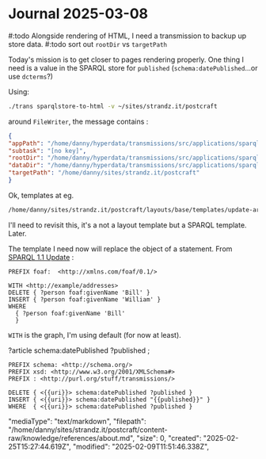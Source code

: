 # Journal 2025-03-08

#:todo Alongside rendering of HTML, I need a transmission to backup up store data.
#:todo sort out `rootDir` vs `targetPath`

Today's mission is to get closer to pages rendering properly. One thing I need is a value in the SPARQL store for `published` (`schema:datePublished`...or use `dcterms`?)

Using:
```sh
./trans sparqlstore-to-html -v ~/sites/strandz.it/postcraft
```

around `FileWriter`, the message contains :

```json
{
"appPath": "/home/danny/hyperdata/transmissions/src/applications/sparqlstore-to-html",
"subtask": "[no key]",
"rootDir": "/home/danny/hyperdata/transmissions/src/applications/sparqlstore-to-html",
"dataDir": "/home/danny/hyperdata/transmissions/src/applications/sparqlstore-to-html/data",
"targetPath": "/home/danny/sites/strandz.it/postcraft"
}
```

Ok, templates at eg.
```sh
/home/danny/sites/strandz.it/postcraft/layouts/base/templates/update-article.njk
```

I'll need to revisit this, it's a not a layout template but a SPARQL template. Later.

The template I need now will replace the object of a statement. From [SPARQL 1.1 Update](https://www.w3.org/TR/sparql11-update/) :

```sparql
PREFIX foaf:  <http://xmlns.com/foaf/0.1/>

WITH <http://example/addresses>
DELETE { ?person foaf:givenName 'Bill' }
INSERT { ?person foaf:givenName 'William' }
WHERE
  { ?person foaf:givenName 'Bill'
  }
```

`WITH` is the graph, I'm using default (for now at least).

  ?article schema:datePublished ?published ;

```sparql
PREFIX schema: <http://schema.org/>
PREFIX xsd: <http://www.w3.org/2001/XMLSchema#>
PREFIX : <http://purl.org/stuff/transmissions/>

DELETE { <{{uri}}> schema:datePublished ?published }
INSERT { <{{uri}}> schema:datePublished "{{published}}" }
WHERE  { <{{uri}}> schema:datePublished ?published }
```

"mediaType": "text/markdown",
"filepath": "/home/danny/sites/strandz.it/postcraft/content-raw/knowledge/references/about.md",
"size": 0,
"created": "2025-02-25T15:27:44.619Z",
"modified": "2025-02-09T11:51:46.338Z",
